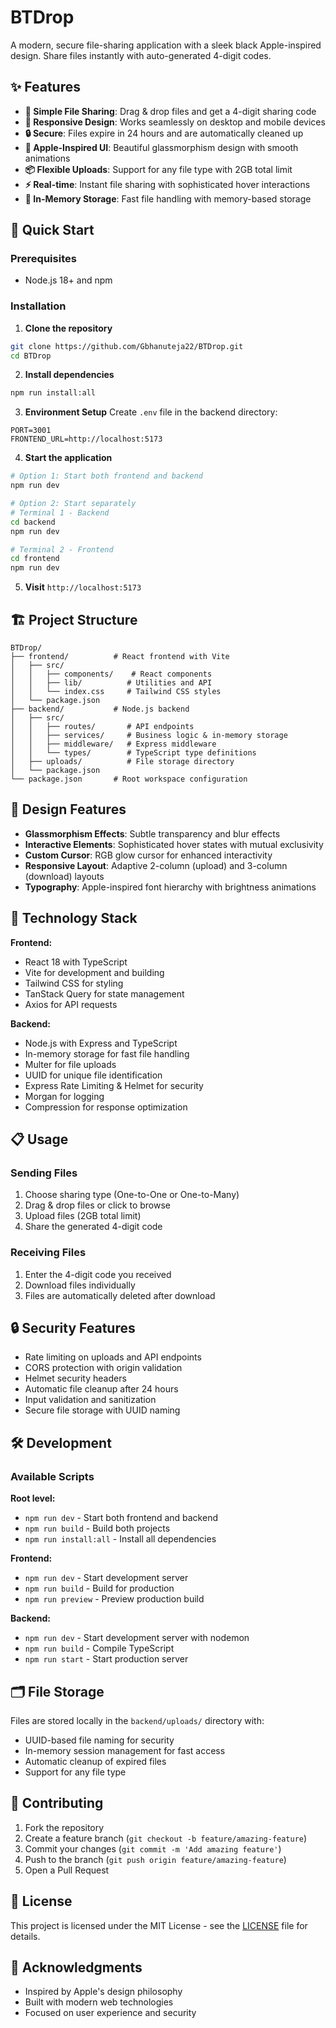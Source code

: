# BTDrop

A modern, secure file-sharing application with a sleek black Apple-inspired design. Share files instantly with auto-generated 4-digit codes.

## ✨ Features

- **🎯 Simple File Sharing**: Drag & drop files and get a 4-digit sharing code
- **📱 Responsive Design**: Works seamlessly on desktop and mobile devices  
- **🔒 Secure**: Files expire in 24 hours and are automatically cleaned up
- **💫 Apple-Inspired UI**: Beautiful glassmorphism design with smooth animations
- **📦 Flexible Uploads**: Support for any file type with 2GB total limit
- **⚡ Real-time**: Instant file sharing with sophisticated hover interactions
- **💾 In-Memory Storage**: Fast file handling with memory-based storage

## 🚀 Quick Start

### Prerequisites

- Node.js 18+ and npm

### Installation

1. **Clone the repository**
```bash
git clone https://github.com/Gbhanuteja22/BTDrop.git
cd BTDrop
```

2. **Install dependencies**
```bash
npm run install:all
```

3. **Environment Setup**
Create `.env` file in the backend directory:
```env
PORT=3001
FRONTEND_URL=http://localhost:5173
```

4. **Start the application**
```bash
# Option 1: Start both frontend and backend
npm run dev

# Option 2: Start separately
# Terminal 1 - Backend
cd backend
npm run dev

# Terminal 2 - Frontend  
cd frontend
npm run dev
```

5. **Visit** `http://localhost:5173`

## 🏗️ Project Structure

```
BTDrop/
├── frontend/          # React frontend with Vite
│   ├── src/
│   │   ├── components/    # React components
│   │   ├── lib/          # Utilities and API
│   │   └── index.css     # Tailwind CSS styles
│   └── package.json
├── backend/           # Node.js backend
│   ├── src/
│   │   ├── routes/       # API endpoints
│   │   ├── services/     # Business logic & in-memory storage
│   │   ├── middleware/   # Express middleware
│   │   └── types/        # TypeScript type definitions
│   ├── uploads/          # File storage directory
│   └── package.json
└── package.json       # Root workspace configuration
```

## 🎨 Design Features

- **Glassmorphism Effects**: Subtle transparency and blur effects
- **Interactive Elements**: Sophisticated hover states with mutual exclusivity
- **Custom Cursor**: RGB glow cursor for enhanced interactivity  
- **Responsive Layout**: Adaptive 2-column (upload) and 3-column (download) layouts
- **Typography**: Apple-inspired font hierarchy with brightness animations

## 🔧 Technology Stack

**Frontend:**
- React 18 with TypeScript
- Vite for development and building
- Tailwind CSS for styling
- TanStack Query for state management
- Axios for API requests

**Backend:**
- Node.js with Express and TypeScript
- In-memory storage for fast file handling
- Multer for file uploads
- UUID for unique file identification
- Express Rate Limiting & Helmet for security
- Morgan for logging
- Compression for response optimization

## 📋 Usage

### Sending Files
1. Choose sharing type (One-to-One or One-to-Many)
2. Drag & drop files or click to browse  
3. Upload files (2GB total limit)
4. Share the generated 4-digit code

### Receiving Files
1. Enter the 4-digit code you received
2. Download files individually
3. Files are automatically deleted after download

## 🔒 Security Features

- Rate limiting on uploads and API endpoints
- CORS protection with origin validation
- Helmet security headers
- Automatic file cleanup after 24 hours
- Input validation and sanitization
- Secure file storage with UUID naming

## 🛠️ Development

### Available Scripts

**Root level:**
- `npm run dev` - Start both frontend and backend
- `npm run build` - Build both projects
- `npm run install:all` - Install all dependencies

**Frontend:**
- `npm run dev` - Start development server
- `npm run build` - Build for production
- `npm run preview` - Preview production build

**Backend:**
- `npm run dev` - Start development server with nodemon
- `npm run build` - Compile TypeScript
- `npm run start` - Start production server

## 🗂️ File Storage

Files are stored locally in the `backend/uploads/` directory with:
- UUID-based file naming for security
- In-memory session management for fast access
- Automatic cleanup of expired files
- Support for any file type

## 🤝 Contributing

1. Fork the repository
2. Create a feature branch (`git checkout -b feature/amazing-feature`)
3. Commit your changes (`git commit -m 'Add amazing feature'`)
4. Push to the branch (`git push origin feature/amazing-feature`)
5. Open a Pull Request

## 📄 License

This project is licensed under the MIT License - see the [LICENSE](LICENSE) file for details.

## 🙏 Acknowledgments

- Inspired by Apple's design philosophy
- Built with modern web technologies
- Focused on user experience and security
